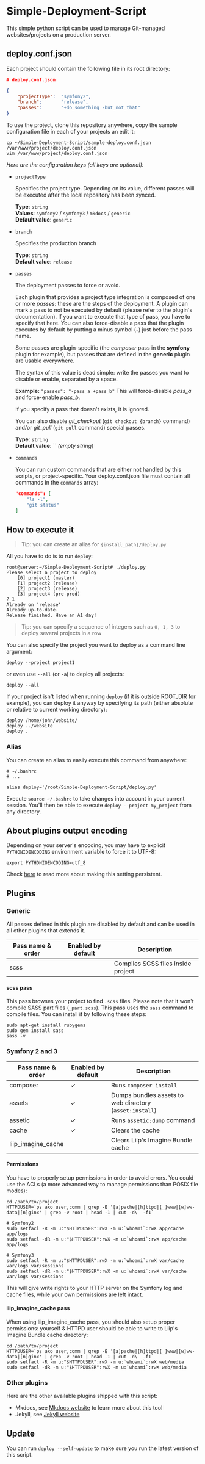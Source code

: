 # Simple-Deployment-Script

This simple python script can be used to manage Git-managed websites/projects on a production server.

## deploy.conf.json
Each project should contain the following file in its root directory:

```json
# deploy.conf.json

{
    "projectType":  "symfony2",
    "branch":       "release",
    "passes":       "+do_something -but_not_that"
}
```

To use the project, clone this repository anywhere, copy the sample configuration file in each of your projects an edit it:

```shell
cp ~/Simple-Deployment-Script/sample-deploy.conf.json /var/www/project/deploy.conf.json
vim /var/www/project/deploy.conf.json
```

*Here are the configuration keys (all keys are optional):*


 - `projectType`

    Specifies the project type. Depending on its value, different passes will be executed after the local repository has been synced.

    **Type**: `string`  
    **Values**: `symfony2` / `symfony3` / `mkdocs` / `generic`  
    **Default value**: `generic`


 - `branch`

    Specifies the production branch

    **Type**: `string`  
    **Default value**: `release`

 - `passes`

    The deployment passes to force or avoid.

    Each plugin that provides a project type integration is composed of one or more _passes_: these are the steps of
    the deployment. A plugin can mark a pass to not be executed by default (please refer to the plugin's documentation).
    If you want to execute that type of pass, you have to specify that here. You can also force-disable a pass that the
    plugin executes by default by putting a minus symbol (**-**) just before the pass name.
    
    Some passes are plugin-specific (the *composer* pass in the **symfony** plugin for example), but passes that are
    defined in the **generic** plugin are usable everywhere.

    The syntax of this value is dead simple: write the passes you want to disable or enable, separated by a space.

    **Example:** `"passes": "-pass_a +pass_b"` This will force-disable _pass_a_ and force-enable _pass_b_.

    If you specify a pass that doesn't exists, it is ignored.
    
    You can also disable *git_checkout* (`git checkout {branch}` command) and/or *git_pull* (`git pull` command) special passes.

    **Type**: `string`  
    **Default value**: `` *(empty string)*

 - `commands`
    
    You can run custom commands that are either not handled by this scripts, or project-specific. Your deploy.conf.json
    file must contain all commands in the `commands` array:
    
    ```json
    "commands": [
        "ls -l",
        "git status"
    ]
    ```

## How to execute it

> Tip: you can create an alias for `{install_path}/deploy.py`

All you have to do is to run `deploy`:

```shell
root@server:~/Simple-Deployment-Script# ./deploy.py
Please select a project to deploy
    [0] project1 (master)
    [1] project2 (release)
    [2] project3 (release)
    [3] project4 (pre-prod)
? 1
Already on 'release'
Already up-to-date.
Release finished. Have an A1 day!
```

> Tip: you can specify a sequence of integers such as `0, 1, 3` to deploy several projects in a row

You can also specify the project you want to deploy as a command line argument:

```shell
deploy --project project1
```

or even use `--all` (or `-a`) to deploy all projects:

```shell
deploy --all
```

If your project isn't listed when running `deploy` (if it is outside ROOT_DIR for example), you can deploy it anyway
by specifying its path (either absolute or relative to current working directory):

```shell
deploy /home/john/website/
deploy ../website
deploy .
```

### Alias
You can create an alias to easily execute this command from anywhere:

```shell
# ~/.bashrc
# ...

alias deploy='/root/Simple-Deployment-Script/deploy.py'
```

Execute `source ~/.bashrc` to take changes into account in your current session. You'll then be able to execute
`deploy --project my_project` from any directory.

## About plugins output encoding
Depending on your server's encoding, you may have to explicit `PYTHONIOENCODING` environment variable to force it to UTF-8:

```shell
export PYTHONIOENCODING=utf_8
```

Check [here](http://unix.stackexchange.com/a/117470) to read more about making this setting persistent.

## Plugins

### Generic
All passes defined in this plugin are disabled by default and can be used in all other plugins that extends it.

| Pass name & order  | Enabled by default | Description                                                       |
| ------------------ | ------------------ | ----------------------------------------------------------------- |
| scss               |                    | Compiles SCSS files inside project                                |

#### scss pass
This pass browses your project to find `.scss` files. Please note that it won't compile SASS part files (`_part.scss`).
This pass uses the `sass` command to compile files. You can install it by following these steps:

```shell
sudo apt-get install rubygems
sudo gem install sass
sass -v
```

### Symfony 2 and 3

| Pass name & order  | Enabled by default | Description                                                       |
| ------------------ | ------------------ | ----------------------------------------------------------------- |
| composer           | ✓                  | Runs `composer install`                                           |
| assets             | ✓                  | Dumps bundles assets to web directory (`asset:install`)           |
| assetic            | ✓                  | Runs `assetic:dump` command                                       |
| cache              | ✓                  | Clears the cache                                                  |
| liip_imagine_cache |                    | Clears Liip's Imagine Bundle cache                                |

#### Permissions
You have to properly setup permissions in order to avoid errors. You could use the ACLs (a more advanced way to manage permissions than POSIX file modes):

```shell
cd /path/to/project
HTTPDUSER=`ps axo user,comm | grep -E '[a]pache|[h]ttpd|[_]www|[w]ww-data|[n]ginx' | grep -v root | head -1 | cut -d\  -f1`

# Symfony2
sudo setfacl -R -m u:"$HTTPDUSER":rwX -m u:`whoami`:rwX app/cache app/logs
sudo setfacl -dR -m u:"$HTTPDUSER":rwX -m u:`whoami`:rwX app/cache app/logs

# Symfony3
sudo setfacl -R -m u:"$HTTPDUSER":rwX -m u:`whoami`:rwX var/cache var/logs var/sessions
sudo setfacl -dR -m u:"$HTTPDUSER":rwX -m u:`whoami`:rwX var/cache var/logs var/sessions
```

This will give write rights to your HTTP server on the Symfony log and cache files, while your own permissions are left intact.

#### liip_imagine_cache pass
When using liip_imagine_cache pass, you should also setup proper permissions: yourself & HTTPD user should be able to write
to Liip's Imagine Bundle cache directory:

```shell
cd /path/to/project
HTTPDUSER=`ps axo user,comm | grep -E '[a]pache|[h]ttpd|[_]www|[w]ww-data|[n]ginx' | grep -v root | head -1 | cut -d\  -f1`
sudo setfacl -R -m u:"$HTTPDUSER":rwX -m u:`whoami`:rwX web/media
sudo setfacl -dR -m u:"$HTTPDUSER":rwX -m u:`whoami`:rwX web/media
```

### Other plugins
Here are the other available plugins shipped with this script:

- Mkdocs, see [Mkdocs website](http://www.mkdocs.org/) to learn more about this tool
- Jekyll, see [Jekyll website](https://jekyllrb.com)

## Update
You can run `deploy --self-update` to make sure you run the latest version of this script.
